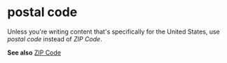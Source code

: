 # postal code

Unless you're writing content that's specifically for the United States, use *postal code* instead of *ZIP Code*.

**See also** [ZIP Code](/style-guide/a-z-word-list-term-collections/z/zip-code)

